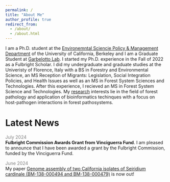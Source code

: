 ```yaml
---
permalink: /
title: "About Me"
author_profile: true
redirect_from: 
  - /about/
  - /about.html
---
```


I am a Ph.D. student at the [Environemntal Sciencie Policy & Management Department](https://ourenvironment.berkeley.edu/) of the University of California, Berkeley and I am a Graduate Student at [Garbelotto Lab](https://nature.berkeley.edu/matteolab/?page_id=12). I started my Ph.D. experience in the Fall of 2022 as a Fulbright Scholar. I did my undergraduate and graduate studies at the Univeristy of Florence, Italy with a BS in Forestry and Environmental Science, an MS Reception of Migrants: Legislation, Social Integration Policies, and Health Issues as well as an MS in Forest System Sciences and Technologies. After this experience, I recieved an MS in Forest System Science and Technologies. My [research](https://kinoppyi.github.io/edoardo_scali.github.io/research/) interests lie in the field of forest pathology and application of bioinformatics techinques with a focus on host-pathogen interactions in forest pathosystems.  


Latest News
======

<span style="color:grey">July 2024</span><br/>
<span style="font-size: 14px">**Fulbright Commission Awards Grant from Vinciguerra Fund**. I am pleased to announce that I have been awarded a grant by the Fulbright Commission, funded by the Vinciguerra Fund.

<span style="color:grey">June 2024</span><br/>
<span style="font-size: 14px">My paper [Genome assembly of two California isolates of Seiridium cardinale (BM-138-000494 and BM-138-000479)](https://link.springer.com/article/10.1007/s42161-024-01665-5) is now out!    




